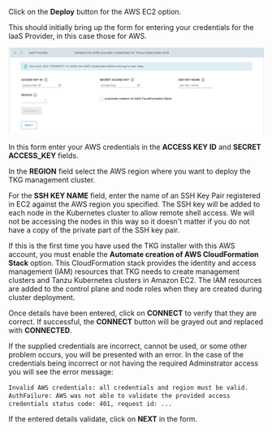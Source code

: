 Click on the **Deploy** button for the AWS EC2 option.

This should initially bring up the form for entering your credentials for the IaaS Provider, in this case those for AWS.

![](images/aws-ec2-credentials-form.png)

In this form enter your AWS credentials in the **ACCESS KEY ID** and **SECRET ACCESS_KEY** fields.

In the **REGION** field select the AWS region where you want to deploy the TKG management cluster.

For the **SSH KEY NAME** field, enter the name of an SSH Key Pair registered in EC2 against the AWS region you specified. The SSH key will be added to each node in the Kubernetes cluster to allow remote shell access. We will not be accessing the nodes in this way so it doesn't matter if you do not have a copy of the private part of the SSH key pair.

If this is the first time you have used the TKG installer with this AWS account, you must enable the **Automate creation of AWS CloudFormation Stack** option. This CloudFormation stack provides the identity and access management (IAM) resources that TKG needs to create management clusters and Tanzu Kubernetes clusters in Amazon EC2. The IAM resources are added to the control plane and node roles when they are created during cluster deployment.

Once details have been entered, click on **CONNECT** to verify that they are correct. If successful, the **CONNECT** button will be grayed out and replaced with **CONNECTED**.

If the supplied credentials are incorrect, cannot be used, or some other problem occurs, you will be presented with an error. In the case of the credentials being incorrect or not having the required Adminstrator access you will see the error message:

```
Invalid AWS credentials: all credentials and region must be valid. AuthFailure: AWS was not able to validate the provided access credentials status code: 401, request id: ...
```

If the entered details validate, click on **NEXT** in the form.
